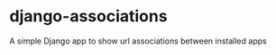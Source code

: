 django-associations
===================

A simple Django app to show url associations between installed apps
